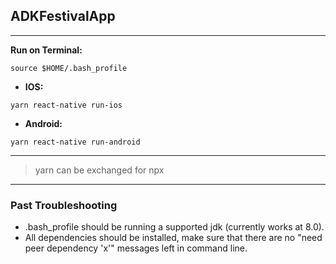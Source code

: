 ## ADKFestivalApp

---

**Run on Terminal:**
```
source $HOME/.bash_profile
```
- **IOS:**
```
yarn react-native run-ios
```
- **Android:**
```
yarn react-native run-android
```
---
>yarn can be exchanged for npx

---
### Past Troubleshooting
- .bash_profile should be running a supported jdk (currently works at 8.0).
- All dependencies should be installed, make sure that there are no "need peer dependency 'x'" messages left in command line.
